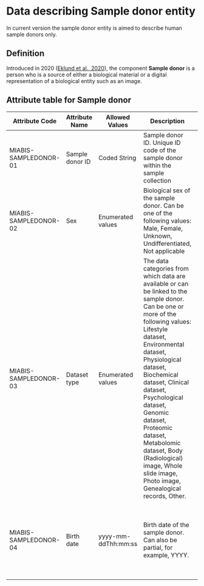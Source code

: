 # Data describing Sample donor entity
In current version the sample donor entity is aimed to describe human sample donors only.

## Definition

Introduced in 2020 ([Eklund et al., 2020](https://www.liebertpub.com/doi/10.1089/bio.2019.0129)), the component <strong>Sample donor</strong> is a person who is a source of either a biological material or a digital representation of a biological entity such as an image. 

## Attribute table for Sample donor

| Attribute Code| Attribute Name| Allowed Values| Description| Constraints| Cardinality|
|---|---|---|---|---|---|
| MIABIS-SAMPLEDONOR-01 | Sample donor ID | Coded String | Sample donor ID. Unique ID code of the sample donor within the sample collection | Pseudonymised, alphanumeric | 1 |
| MIABIS-SAMPLEDONOR-02 | Sex | Enumerated values | Biological sex of the sample donor. Can be one of the following values: Male, Female, Unknown, Undifferentiated, Not applicable | | 1 |
| MIABIS-SAMPLEDONOR-03 | Dataset type | Enumerated values | The data categories from which data are available or can be linked to the sample donor. Can be one or more of the following values: Lifestyle dataset, Environmental dataset, Physiological dataset, Biochemical dataset, Clinical dataset, Psychological dataset, Genomic dataset, Proteomic dataset, Metabolomic dataset, Body (Radiological) image, Whole slide image, Photo image, Genealogical records, Other. || 1...n|
| MIABIS-SAMPLEDONOR-04 | Birth date | yyyy-mm-ddThh:mm:ss | Birth date of the sample donor. Can also be partial, for example, YYYY.| ISO-standard 8601. Date of birth is required when Event date (MIABIS-EVENT-02) is used, otherwise partial date, as in birth year, can be used | 0 |
